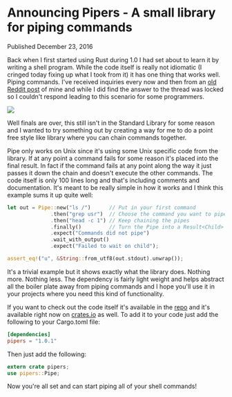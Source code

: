 # Announcing Pipers - A small library for piping commands
<div class="subtitle">Published December 23, 2016</div>

Back when I first started using Rust during 1.0 I had set about to learn
it by writing a shell program. While the code itself is really not
idiomatic (I cringed today fixing up what I took from it) it has one
thing that works well. Piping commands. I've received inquiries every
now and then from an [old Reddit
post](https://www.reddit.com/r/rust/comments/3azfie/how_to_pipe_one_process_into_another/)
of mine and while I did find the answer to the thread was locked so
I couldn't respond leading to this scenario for some programmers.

<img src="http://imgs.xkcd.com/comics/wisdom_of_the_ancients.png" class="center-block img-responsive">

Well finals are over, this still isn't in the Standard Library for some
reason and I wanted to try something out by creating a way for me to do
a point free style like library where you can chain commands together.

Pipe only works on Unix since it's using some Unix specific code from
the library. If at any point a command fails for some reason it's placed into the final result.
In fact if the command fails at any point along the way it just passes it down the chain
and doesn't execute the other commands. The code itself is only 100 lines long and that's including
comments and documentation. It's meant to be really simple in how it
works and I think this example sums it up quite well:

```rust
let out = Pipe::new("ls /")      // Put in your first command
              .then("grep usr")  // Choose the command you want to pipe into
              .then("head -c 1") // Keep chaining the pipes
              .finally()         // Turn the Pipe into a Result<Child>
              .expect("Commands did not pipe")
              .wait_with_output()
              .expect("Failed to wait on child");

assert_eq!("u", &String::from_utf8(out.stdout).unwrap());
```

It's a trivial example but it shows exactly what the library does.
Nothing more. Nothing less. The dependency is fairly light weight and
helps abstract all the boiler plate away from piping commands and I hope
you'll use it in your projects where you need this kind of
functionality.

If you want to check out the code itself it's available in the
[repo](https://github.com/mgattozzi/pipers) and it's available right now
on [crates.io](https://crates.io/crates/pipers) as well. To add it to
your code just add the following to your Cargo.toml file:

```toml
[dependencies]
pipers = "1.0.1"
```

Then just add the following:

```rust
extern crate pipers;
use pipers::Pipe;
```

Now you're all set and can start piping all of your shell commands!

